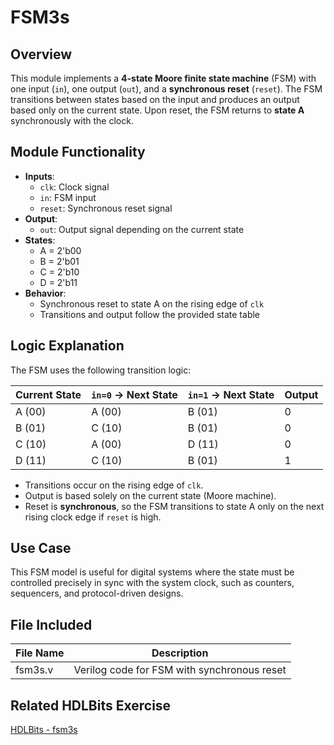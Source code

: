 # FSM3s

## Overview
This module implements a **4-state Moore finite state machine** (FSM) with one input (`in`), one output (`out`), and a **synchronous reset** (`reset`). The FSM transitions between states based on the input and produces an output based only on the current state. Upon reset, the FSM returns to **state A** synchronously with the clock.

## Module Functionality
- **Inputs**:
  - `clk`: Clock signal
  - `in`: FSM input
  - `reset`: Synchronous reset signal
- **Output**:
  - `out`: Output signal depending on the current state
- **States**:
  - A = 2'b00
  - B = 2'b01
  - C = 2'b10
  - D = 2'b11
- **Behavior**:
  - Synchronous reset to state A on the rising edge of `clk`
  - Transitions and output follow the provided state table

## Logic Explanation
The FSM uses the following transition logic:

| Current State | `in=0` → Next State | `in=1` → Next State | Output |
|---------------|---------------------|---------------------|--------|
| A (00)        | A (00)              | B (01)              | 0      |
| B (01)        | C (10)              | B (01)              | 0      |
| C (10)        | A (00)              | D (11)              | 0      |
| D (11)        | C (10)              | B (01)              | 1      |

- Transitions occur on the rising edge of `clk`.
- Output is based solely on the current state (Moore machine).
- Reset is **synchronous**, so the FSM transitions to state A only on the next rising clock edge if `reset` is high.

## Use Case
This FSM model is useful for digital systems where the state must be controlled precisely in sync with the system clock, such as counters, sequencers, and protocol-driven designs.

## File Included

| File Name | Description                              |
|-----------|------------------------------------------|
| fsm3s.v   | Verilog code for FSM with synchronous reset |

## Related HDLBits Exercise
[HDLBits - fsm3s](https://hdlbits.01xz.net/wiki/Fsm3s)
